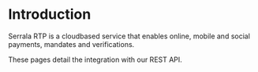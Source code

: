 # Introduction
Serrala RTP is a cloudbased service that enables online, mobile and social payments, mandates and verifications.  
  
These pages detail the integration with our REST API.
